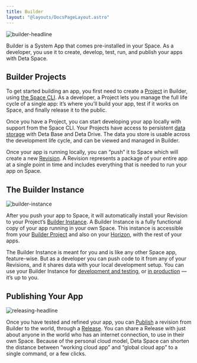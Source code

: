 ```yaml
---
title: Builder
layout: "@layouts/DocsPageLayout.astro"
---
```


![builder-headline](/docs_assets/build/builder-headline.png)

Builder is a System App that comes pre-installed in your Space. As a developer, you use it to create, develop, test, run, and publish your apps with Deta Space.

## Builder Projects

To get started building an app, you first need to create a [Project](/docs/en/build/fundamentals/development/projects) in Builder, using [the Space CLI](/docs/en/build/fundamentals/space-cli). As a developer, a Project lets you manage the full life cycle of a single app: it’s where you’ll build your app, test if it works on Space, and finally release it to the public.

Once you have a Project, you can start developing your app locally with support from the Space CLI. Your Projects have access to persistent [data storage](/docs/en/build/fundamentals/data-storage) with Deta Base and Deta Drive. The data you store is usable across the development life cycle, and can be viewed and managed in Builder.

Once your app is running locally, you can “push” it to Space which will create a new [Revision](/docs/en/build/fundamentals/development/pushing#revisions). A Revision represents a package of your entire app at a single point in time and includes everything that is needed to run your app on Space.

## The Builder Instance

![builder-instance](/docs_assets/build/builder-instance-headline.png)

After you push your app to Space, it will automatically install your Revision to your Project’s [Builder Instance](/docs/en/build/fundamentals/development/local-development). A Builder Instance is a fully functional copy of your app running in your own Space. This instance is accessible from your [Builder Project](/docs/en/build/fundamentals/development/local-development#from-builder) and also on your [Horizon](/docs/en/build/fundamentals/development/local-development#from-the-horizon), with the rest of your apps.

The Builder Instance is meant for you and is like any other Space app, feature-wise. But as a developer you can push code to it from any of your Revisions, and it shares data with your local development setup. You can use your Builder Instance for [development and testing](/docs/en/build/fundamentals/development/local-development#for-testing), or [in production](/docs/en/build/fundamentals/development/builder-instance#in-production) — it’s up to you.


## Publishing Your App

![releasing-headline](/docs_assets/publish/releasing-headline.png)

Once you have tested and refined your app, you can [Publish](/docs/en/publish) a revision from Builder to the world, through a [Release](/docs/en/publish/releasing#releases). You can share a Release with just about anyone in the world who has an internet connection, to use in their own Space. Because of the personal cloud model, Deta Space can shorten the distance between “working cloud app” and “global cloud app” to a single command, or a few clicks.